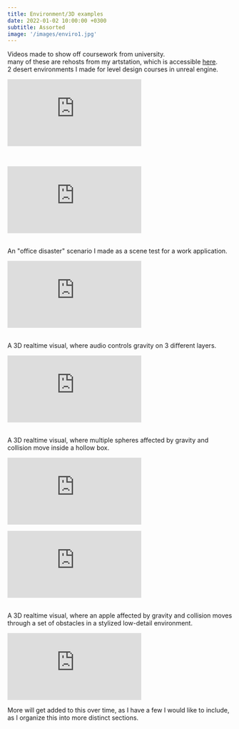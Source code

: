 ```yaml
---
title: Environment/3D examples
date: 2022-01-02 10:00:00 +0300
subtitle: Assorted
image: '/images/enviro1.jpg'
---
```


Videos made to show off coursework from university.
<br>
many of these are rehosts from my artstation, which is accessible <a href="https://www.artstation.com/jestersp">here</a>.
<br>
2 desert environments I made for level design courses in unreal engine.
<p><iframe src="https://www.youtube.com/embed/bMkiyouit6A" frameborder="0" allowfullscreen></iframe></p>
<br>
<p><iframe src="https://www.youtube.com/embed/vXVflKv_leM" frameborder="0" allowfullscreen></iframe></p>
<br>
An "office disaster" scenario I made as a scene test for a work application.
<p><iframe src="https://www.youtube.com/embed/JZE-1km0Vlg" frameborder="0" allowfullscreen></iframe></p>
<br>
A 3D realtime visual, where audio controls gravity on 3 different layers.
<p><iframe src="https://www.youtube.com/embed/2CpOobisJ6w" frameborder="0" allowfullscreen></iframe></p>
<br>
A 3D realtime visual, where multiple spheres affected by gravity and collision move inside a hollow box.
<p><iframe src="https://www.youtube.com/embed/xb-S3F-5BHY" frameborder="0" allowfullscreen></iframe></p>
<p><iframe src="https://www.youtube.com/embed/bZkOZuHvHss" frameborder="0" allowfullscreen></iframe></p>
<br>
A 3D realtime visual, where an apple affected by gravity and collision moves through a set of obstacles in a stylized low-detail environment.
<p><iframe src="https://www.youtube.com/embed/DeLsRUKP_HA" frameborder="0" allowfullscreen></iframe></p>
More will get added to this over time, as I have a few I would like to include, as I organize this into more distinct sections.
